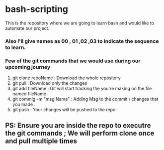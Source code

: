 # bash-scripting

This is the repository where we are going to learn bash and would like to automate our project.

### Also I'll give names as 00 , 01 ,02 ,03  to indicate the sequence to learn.


### Few of the git commands that we would use during our upcoming journey 

1)  git clone repoName       :  Download the whole repository 
2)  git pull                 :  Download only the changes 
3)  git add fileName         :  Git will start tracking the you're making on the file named fileName 
4)  git commig -m "msg Name" :  Adding Msg to the commit / changes that you made .
5)  git push                 :  Your changes will be pushed to the repo.

## PS: Ensure you are inside the repo to executre the git commands  ; We will perform clone once and pull multiple times
